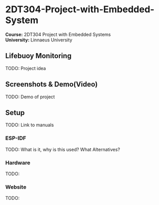 # 2DT304-Project-with-Embedded-System
**Course:** 2DT304 Project with Embedded Systems  
**University:** Linnaeus University
## Lifebuoy Monitoring
TODO: Project idea

## Screenshots & Demo(Video)
TODO: Demo of project

## Setup
TODO: Link to manuals

### ESP-IDF
TODO: What is it, why is this used? What Alternatives?

### Hardware
TODO: 

### Website
TODO:

